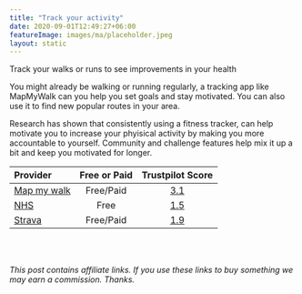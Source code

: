 ```yaml
---
title: "Track your activity"
date: 2020-09-01T12:49:27+06:00
featureImage: images/ma/placeholder.jpeg
layout: static
---
```


Track your walks or runs to see improvements in your health

You might already be walking or running regularly, a tracking app like MapMyWalk can you help you set goals and stay motivated.  You can also use it to find new popular routes in your area.

Research has shown that consistently using a fitness tracker, can help motivate you to increase your phyisical activity by making you more accountable to yourself.  Community and challenge features help mix it up a bit and keep you motivated for longer.

| Provider      | Free or Paid  |  Trustpilot Score  |
| :-----------          | :--------------:      |  :--------------:         |
| [Map my walk](https://www.mapmywalk.com/) | Free/Paid | [3.1](https://uk.trustpilot.com/review/www.mapmywalk.com) | 
| [NHS](https://www.nhs.uk/live-well/exercise/running-and-aerobic-exercises/) | Free | [1.5](https://uk.trustpilot.com/review/www.england.nhs.uk) | 
| [Strava](https://www.strava.com/) | Free/Paid | [1.9](https://uk.trustpilot.com/review/strava.com) | 
  

<br/><br/>

*This post contains affiliate links. If you use these links to buy something we may
earn a commission. Thanks.*







